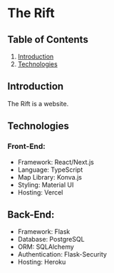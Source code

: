 # The Rift

## Table of Contents

1. [Introduction](#introduction)
2. [Technologies](#technologies)

## Introduction

The Rift is a website.

## Technologies

### Front-End:
* Framework: React/Next.js
* Language: TypeScript
* Map Library: Konva.js
* Styling: Material UI
* Hosting: Vercel

## Back-End:
* Framework: Flask
* Database: PostgreSQL
* ORM: SQLAlchemy
* Authentication: Flask-Security
* Hosting: Heroku